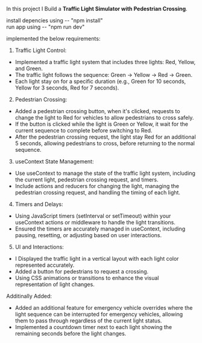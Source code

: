 In this project I Build a <b>Traffic Light Simulator with Pedestrian Crossing</b>.

install depencies using -- "npm install" <br/>
run app using -- "npm run dev"

implemented the below requirements:

 1. Traffic Light Control:
						
- Implemented a traffic light system that includes three lights: Red, Yellow, and Green.
 - The traffic light follows the sequence: Green -> Yellow -> Red -> Green.
 - Each light stay on for a specific duration (e.g., Green for 10 seconds, Yellow for 3 seconds, Red for 7 seconds).
						
2. Pedestrian Crossing:
						
- Added a pedestrian crossing button, when it's clicked, requests to change the light to Red for vehicles to allow pedestrians to cross safely.			
- If the button is clicked while the light is Green or Yellow, it wait for the current sequence to complete before switching to Red.				
- After the pedestrian crossing request, the light stay Red for an additional 5 seconds, allowing pedestrians to cross, before returning to the normal sequence.
						
3. useContext State Management:
						
- Use useContext to manage the state of the traffic light system, including the current light, pedestrian crossing request, and timers.				
- Include actions and reducers for changing the light, managing the pedestrian crossing request, and handling the timing of each light.
						
4. Timers and Delays:
						
- Using JavaScript timers (setInterval or setTimeout) within your useContext actions or middleware to handle the light transitions.				
- Ensured the timers are accurately managed in useContext, including pausing, resetting, or adjusting based on user interactions.
						
5. UI and Interactions:
						
- I Displayed the traffic light in a vertical layout with each light color represented accurately.	
- Added a button for pedestrians to request a crossing.						
- Using CSS animations or transitions to enhance the visual representation of light changes.
						
Additinally Added:
						
- Added an additional feature for emergency vehicle overrides where the light sequence can be interrupted for emergency vehicles, allowing them to pass through regardless of the current light status.						
- Implemented a countdown timer next to each light showing the remaining seconds before the light changes.
					

